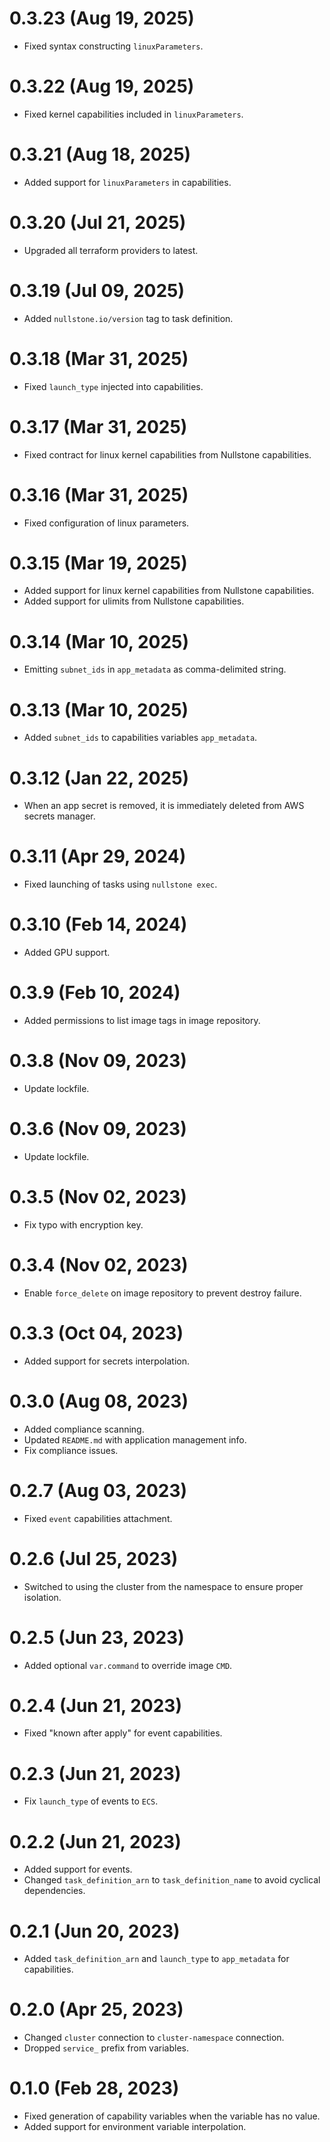 # 0.3.23 (Aug 19, 2025)
* Fixed syntax constructing `linuxParameters`.

# 0.3.22 (Aug 19, 2025)
* Fixed kernel capabilities included in `linuxParameters`.

# 0.3.21 (Aug 18, 2025)
* Added support for `linuxParameters` in capabilities.

# 0.3.20 (Jul 21, 2025)
* Upgraded all terraform providers to latest.

# 0.3.19 (Jul 09, 2025)
* Added `nullstone.io/version` tag to task definition.

# 0.3.18 (Mar 31, 2025)
* Fixed `launch_type` injected into capabilities.

# 0.3.17 (Mar 31, 2025)
* Fixed contract for linux kernel capabilities from Nullstone capabilities.

# 0.3.16 (Mar 31, 2025)
* Fixed configuration of linux parameters.

# 0.3.15 (Mar 19, 2025)
* Added support for linux kernel capabilities from Nullstone capabilities.
* Added support for ulimits from Nullstone capabilities.

# 0.3.14 (Mar 10, 2025)
* Emitting `subnet_ids` in `app_metadata` as comma-delimited string.

# 0.3.13 (Mar 10, 2025)
* Added `subnet_ids` to capabilities variables `app_metadata`.

# 0.3.12 (Jan 22, 2025)
* When an app secret is removed, it is immediately deleted from AWS secrets manager.

# 0.3.11 (Apr 29, 2024)
* Fixed launching of tasks using `nullstone exec`.

# 0.3.10 (Feb 14, 2024)
* Added GPU support.

# 0.3.9 (Feb 10, 2024)
* Added permissions to list image tags in image repository.

# 0.3.8 (Nov 09, 2023)
* Update lockfile.

# 0.3.6 (Nov 09, 2023)
* Update lockfile.

# 0.3.5 (Nov 02, 2023)
* Fix typo with encryption key.

# 0.3.4 (Nov 02, 2023)
* Enable `force_delete` on image repository to prevent destroy failure.

# 0.3.3 (Oct 04, 2023)
* Added support for secrets interpolation.

# 0.3.0 (Aug 08, 2023)
* Added compliance scanning.
* Updated `README.md` with application management info.
* Fix compliance issues.

# 0.2.7 (Aug 03, 2023)
* Fixed `event` capabilities attachment.

# 0.2.6 (Jul 25, 2023)
* Switched to using the cluster from the namespace to ensure proper isolation.

# 0.2.5 (Jun 23, 2023)
* Added optional `var.command` to override image `CMD`.

# 0.2.4 (Jun 21, 2023)
* Fixed "known after apply" for event capabilities.

# 0.2.3 (Jun 21, 2023)
* Fix `launch_type` of events to `ECS`.

# 0.2.2 (Jun 21, 2023)
* Added support for events.
* Changed `task_definition_arn` to `task_definition_name` to avoid cyclical dependencies.

# 0.2.1 (Jun 20, 2023)
* Added `task_definition_arn` and `launch_type` to `app_metadata` for capabilities.

# 0.2.0 (Apr 25, 2023)
* Changed `cluster` connection to `cluster-namespace` connection.
* Dropped `service_` prefix from variables.

# 0.1.0 (Feb 28, 2023)
* Fixed generation of capability variables when the variable has no value.
* Added support for environment variable interpolation.
